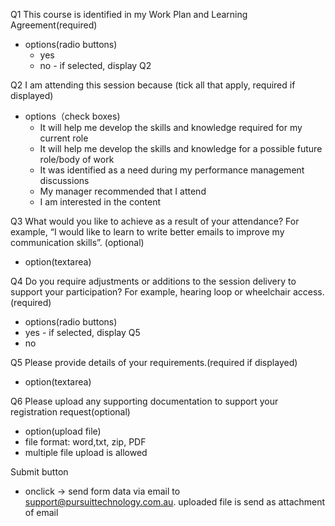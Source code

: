 Q1 This course is identified in my Work Plan and Learning Agreement(required)

- options(radio buttons)
  - yes
  - no - if selected, display Q2

Q2 I am attending this session because (tick all that apply, required if displayed)

- options（check boxes)
  - It will help me develop the skills and knowledge required for my current role
  - It will help me develop the skills and knowledge for a possible future role/body of work
  - It was identified as a need during my performance management discussions
  - My manager recommended that I attend
  - I am interested in the content

Q3 What would you like to achieve as a result of your attendance? For example, “I would like to learn to write better emails to improve my communication skills”. (optional)

- option(textarea)

Q4 Do you require adjustments or additions to the session delivery to support your participation? For example, hearing loop or wheelchair access.(required)

- options(radio buttons)
- yes - if selected, display Q5
- no

Q5 Please provide details of your requirements.(required if displayed)

- option(textarea)

Q6 Please upload any supporting documentation to support your registration request(optional)

- option(upload file)
- file format: word,txt, zip, PDF
- multiple file upload is allowed

Submit button

- onclick -> send form data via email to support@pursuittechnology.com.au.
  uploaded file is send as attachment of email
